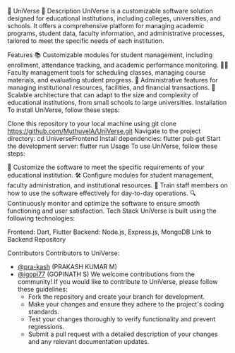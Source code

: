 🌟 UniVerse 🌟
Description
UniVerse is a customizable software solution designed for educational institutions, including colleges, universities, and schools. It offers a comprehensive platform for managing academic programs, student data, faculty information, and administrative processes, tailored to meet the specific needs of each institution.

Features
📚 Customizable modules for student management, including enrollment, attendance tracking, and academic performance monitoring.
👩‍🏫 Faculty management tools for scheduling classes, managing course materials, and evaluating student progress.
💼 Administrative features for managing institutional resources, facilities, and financial transactions.
🚀 Scalable architecture that can adapt to the size and complexity of educational institutions, from small schools to large universities.
Installation
To install UniVerse, follow these steps:

Clone this repository to your local machine using git clone https://github.com/MuthuvelA/UniVerse.git
Navigate to the project directory: cd UniverseFrontend
Install dependencies: flutter pub get
Start the development server: flutter run
Usage
To use UniVerse, follow these steps:

🎨 Customize the software to meet the specific requirements of your educational institution.
🛠 Configure modules for student management, faculty administration, and institutional resources.
📖 Train staff members on how to use the software effectively for day-to-day operations.
🔍 Continuously monitor and optimize the software to ensure smooth functioning and user satisfaction.
Tech Stack
UniVerse is built using the following technologies:

Frontend: Dart, Flutter
Backend: Node.js, Express.js, MongoDB
Link to Backend Repository

Contributors
Contributors to UniVerse:

- [@pra-kash](https://github.com/pra-kash) (PRAKASH KUMAR M)
- [@igopi77](https://github.com/igopi77) (GOPINATH S)
We welcome contributions from the community! If you would like to contribute to UniVerse, please follow these guidelines:
    * Fork the repository and create your branch for development.
    * Make your changes and ensure they adhere to the project's coding standards.
    * Test your changes thoroughly to verify functionality and prevent regressions.
    * Submit a pull request with a detailed description of your changes and any relevant documentation updates.

